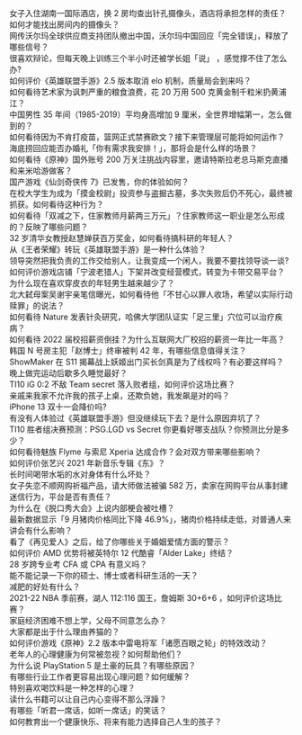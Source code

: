 女子入住湖南一国际酒店，换 2 房均查出针孔摄像头，酒店将承担怎样的责任？如何才能找出房间内的摄像头？  
网传沃尔玛全球供应商支持团队撤出中国，沃尔玛中国回应「完全错误」，释放了哪些信号？  
很喜欢辩论，但每天晚上训练三个半小时还被学长姐「说」 ，感觉撑不住了怎么办?  
如何评价《英雄联盟手游》2.5 版本取消 elo 机制，质量局会到来吗？  
如何看待艺术家为讽刺严重的粮食浪费，花 20 万用 500 克黄金制千粒米扔黄浦江？  
中国男性 35 年间（1985-2019）平均身高增加 9 厘米，全世界增幅第一，怎么做到的？  
如何看待因为不肯打疫苗，篮网正式禁赛欧文？接下来管理层可能将如何运作？  
海底捞回应能否办婚礼「你有需求我安排！」，那将会是什么样的场景？  
如何看待《原神》国外账号 200 万关注挑战内容里，邀请特斯拉老总马斯克直播和来米哈游做客？  
国产游戏《仙剑奇侠传 7》已发售，你的体验如何？  
在校大学生为成为「摸金校尉」投资参与盗掘古墓，多次失败后仍不死心，最终被抓获。如何看待这种行为？  
如何看待「双减之下，住家教师月薪两三万元」？住家教师这一职业是怎么形成的？反映了哪些问题？  
32 岁清华女教授赵慧婵获百万奖金，如何看待搞科研的年轻人？  
从《王者荣耀》转玩《英雄联盟手游》是一种什么体验？  
领导突然把我负责的工作交给别人，让我变成一个闲人，我要不要找领导谈一谈?  
如何评价游戏店铺「宁波老猎人」下架并改变经营模式，转变为卡带交易平台？  
为什么现在喜欢穿皮衣的年轻男生越来越少了？  
北大弑母案吴谢宇亲笔信曝光，如何看待他「不甘心以罪人收场，希望以实际行动赎罪」的说法？  
如何看待 Nature 发表针灸研究，哈佛大学团队证实「足三里」穴位可以治疗疾病？  
如何看待 2022 届校招薪资倒挂？为什么互联网大厂校招的薪资一年比一年高？  
韩国 N 号房主犯「赵博士」终审被判 42 年，有哪些信息值得关注？  
ShowMaker 在 S11 揭幕战上妖姬出门买长剑真是为了线权吗？有必要这样吗？  
晚上做完运动后歇多久睡觉最好？  
TI10 iG 0:2 不敌 Team secret 落入败者组，如何评价这场比赛？  
亲戚来我家不允许我的孩子上桌，还欺负她，我发飙是对的吗？  
iPhone 13 双十一会降价吗?  
有没有人体验过《英雄联盟手游》但没继续玩下去？是什么原因弃坑了？  
TI10 胜者组决赛预测：PSG.LGD vs Secret 你更看好哪支战队？你预测比分是多少？  
如何看待魅族 Flyme 与索尼 Xperia 达成合作？会对双方带来哪些影响？  
如何评价张艺兴 2021 年新音乐专辑《东》？  
长时间喝带水垢的水对身体有什么坏处？  
女子失恋不顺网购祈福产品，请大师做法被骗 582 万，卖家在网购平台从事封建迷信行为，平台是否有责任？  
为什么在《脱口秀大会》上说内部梗会被吐槽？  
最新数据显示「9 月猪肉价格同比下降 46.9%」，猪肉价格持续走低，对普通人来讲会有什么影响？  
看了《再见爱人》之后，给了你哪些关于婚姻爱情方面的警示？  
如何评价 AMD 优势将被英特尔 12 代酷睿「Alder Lake」终结？  
28 岁跨专业考 CFA 或 CPA 有意义吗？  
能不能记录一下你的硕士、博士或者科研生活的一天？  
减肥的好处有什么？  
2021-22 NBA 季前赛，湖人 112:116 国王，詹姆斯 30+6+6 ，如何评价这场比赛？  
家庭经济困难不想上学，父母不同意怎么办？  
大家都是出于什么理由养猫的？  
如何评价游戏《原神》2.2 版本中雷电将军「诸愿百眼之轮」的特效改动？  
老年人的心理健康为何常被忽视？如何帮助他们？  
为什么说 PlayStation 5 是土豪的玩具？有哪些原因？  
有哪些行业工作者更容易出现心理问题？如何缓解？  
特别喜欢喝饮料是一种怎样的心理？  
读什么书籍可以让自己内心变得不那么浮躁？  
有哪些「听君一席话，如听一席话」的笑话？  
如何教育出一个健康快乐、将来有能力选择自己人生的孩子？  

